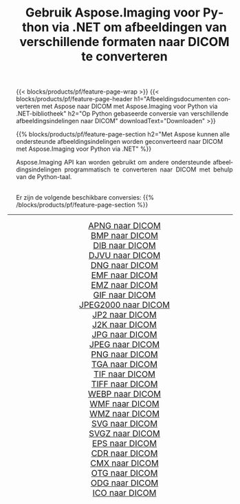 ﻿---
title: Gebruik Aspose.Imaging voor Python via .NET om afbeeldingen van verschillende formaten naar DICOM te converteren 
weight: 3920
url: /nl/python-net/conversion/to/dicom/ 
lang: nl
langdirlevel: 2
locales: zh-hans,ja,it,ru,de,es,fr,nl,id,lt,pl,pt,vi,tr,ko,zh-hant,ar,hi,th,sv,cs,uk,he
description: U kunt Aspose.Imaging voor Python gebruiken via de .NET-bibliotheek om van verschillende formaten naar DICOM te converteren
---

{{< blocks/products/pf/feature-page-wrap >}}
{{< blocks/products/pf/feature-page-header h1="Afbeeldingsdocumenten converteren met Aspose naar DICOM met Aspose.Imaging voor Python via .NET-bibliotheek" h2="Op Python gebaseerde conversie van verschillende afbeeldingsindelingen naar DICOM" downloadText="Downloaden" >}}


{{% blocks/products/pf/feature-page-section  h2="Met Aspose kunnen alle ondersteunde afbeeldingsindelingen worden geconverteerd naar DICOM met Aspose.Imaging voor Python via .NET" %}}
<p align=justify>Aspose.Imaging API kan worden gebruikt om andere ondersteunde afbeeldingsindelingen programmatisch te converteren naar DICOM met behulp van de Python-taal.</p>
<br/>
Er zijn de volgende beschikbare conversies:
{{% /blocks/products/pf/feature-page-section %}}
<div class="container-fluid productfamilypage bg-gray">
    <div class="convertypes bg-gray agp-content section">
        <div class="container">
		<hr style="margin-left:-20px;"/>
		<div class="row other-converters" style="gap: 10px;font-size: 19px;text-align:center;">
		    <div class='col-md-2 other-converter remove-lp remove-rp'><a href="/imaging/nl/python-net/conversion/apng-to-dicom/" style="padding:15px;">APNG naar DICOM</a></div>
<div class='col-md-2 other-converter remove-lp remove-rp'><a href="/imaging/nl/python-net/conversion/bmp-to-dicom/" style="padding:15px;">BMP naar DICOM</a></div>
<div class='col-md-2 other-converter remove-lp remove-rp'><a href="/imaging/nl/python-net/conversion/dib-to-dicom/" style="padding:15px;">DIB naar DICOM</a></div>
<div class='col-md-2 other-converter remove-lp remove-rp'><a href="/imaging/nl/python-net/conversion/djvu-to-dicom/" style="padding:15px;">DJVU naar DICOM</a></div>
<div class='col-md-2 other-converter remove-lp remove-rp'><a href="/imaging/nl/python-net/conversion/dng-to-dicom/" style="padding:15px;">DNG naar DICOM</a></div>
<div class='col-md-2 other-converter remove-lp remove-rp'><a href="/imaging/nl/python-net/conversion/emf-to-dicom/" style="padding:15px;">EMF naar DICOM</a></div>
<div class='col-md-2 other-converter remove-lp remove-rp'><a href="/imaging/nl/python-net/conversion/emz-to-dicom/" style="padding:15px;">EMZ naar DICOM</a></div>
<div class='col-md-2 other-converter remove-lp remove-rp'><a href="/imaging/nl/python-net/conversion/gif-to-dicom/" style="padding:15px;">GIF naar DICOM</a></div>
<div class='col-md-2 other-converter remove-lp remove-rp'><a href="/imaging/nl/python-net/conversion/jpeg2000-to-dicom/" style="padding:15px;">JPEG2000 naar DICOM</a></div>
<div class='col-md-2 other-converter remove-lp remove-rp'><a href="/imaging/nl/python-net/conversion/jp2-to-dicom/" style="padding:15px;">JP2 naar DICOM</a></div>
<div class='col-md-2 other-converter remove-lp remove-rp'><a href="/imaging/nl/python-net/conversion/j2k-to-dicom/" style="padding:15px;">J2K naar DICOM</a></div>
<div class='col-md-2 other-converter remove-lp remove-rp'><a href="/imaging/nl/python-net/conversion/jpg-to-dicom/" style="padding:15px;">JPG naar DICOM</a></div>
<div class='col-md-2 other-converter remove-lp remove-rp'><a href="/imaging/nl/python-net/conversion/jpeg-to-dicom/" style="padding:15px;">JPEG naar DICOM</a></div>
<div class='col-md-2 other-converter remove-lp remove-rp'><a href="/imaging/nl/python-net/conversion/png-to-dicom/" style="padding:15px;">PNG naar DICOM</a></div>
<div class='col-md-2 other-converter remove-lp remove-rp'><a href="/imaging/nl/python-net/conversion/tga-to-dicom/" style="padding:15px;">TGA naar DICOM</a></div>
<div class='col-md-2 other-converter remove-lp remove-rp'><a href="/imaging/nl/python-net/conversion/tif-to-dicom/" style="padding:15px;">TIF naar DICOM</a></div>
<div class='col-md-2 other-converter remove-lp remove-rp'><a href="/imaging/nl/python-net/conversion/tiff-to-dicom/" style="padding:15px;">TIFF naar DICOM</a></div>
<div class='col-md-2 other-converter remove-lp remove-rp'><a href="/imaging/nl/python-net/conversion/webp-to-dicom/" style="padding:15px;">WEBP naar DICOM</a></div>
<div class='col-md-2 other-converter remove-lp remove-rp'><a href="/imaging/nl/python-net/conversion/wmf-to-dicom/" style="padding:15px;">WMF naar DICOM</a></div>
<div class='col-md-2 other-converter remove-lp remove-rp'><a href="/imaging/nl/python-net/conversion/wmz-to-dicom/" style="padding:15px;">WMZ naar DICOM</a></div>
<div class='col-md-2 other-converter remove-lp remove-rp'><a href="/imaging/nl/python-net/conversion/svg-to-dicom/" style="padding:15px;">SVG naar DICOM</a></div>
<div class='col-md-2 other-converter remove-lp remove-rp'><a href="/imaging/nl/python-net/conversion/svgz-to-dicom/" style="padding:15px;">SVGZ naar DICOM</a></div>
<div class='col-md-2 other-converter remove-lp remove-rp'><a href="/imaging/nl/python-net/conversion/eps-to-dicom/" style="padding:15px;">EPS naar DICOM</a></div>
<div class='col-md-2 other-converter remove-lp remove-rp'><a href="/imaging/nl/python-net/conversion/cdr-to-dicom/" style="padding:15px;">CDR naar DICOM</a></div>
<div class='col-md-2 other-converter remove-lp remove-rp'><a href="/imaging/nl/python-net/conversion/cmx-to-dicom/" style="padding:15px;">CMX naar DICOM</a></div>
<div class='col-md-2 other-converter remove-lp remove-rp'><a href="/imaging/nl/python-net/conversion/otg-to-dicom/" style="padding:15px;">OTG naar DICOM</a></div>
<div class='col-md-2 other-converter remove-lp remove-rp'><a href="/imaging/nl/python-net/conversion/odg-to-dicom/" style="padding:15px;">ODG naar DICOM</a></div>
<div class='col-md-2 other-converter remove-lp remove-rp'><a href="/imaging/nl/python-net/conversion/ico-to-dicom/" style="padding:15px;">ICO naar DICOM</a></div>
                </div>
        </div>
    </div>
</div>
<br/>

